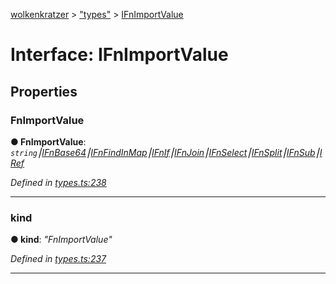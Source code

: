 [wolkenkratzer](../README.md) > ["types"](../modules/_types_.md) > [IFnImportValue](../interfaces/_types_.ifnimportvalue.md)



# Interface: IFnImportValue


## Properties
<a id="fnimportvalue"></a>

###  FnImportValue

**●  FnImportValue**:  *`string`⎮[IFnBase64](_types_.ifnbase64.md)⎮[IFnFindInMap](_types_.ifnfindinmap.md)⎮[IFnIf](_types_.ifnif.md)⎮[IFnJoin](_types_.ifnjoin.md)⎮[IFnSelect](_types_.ifnselect.md)⎮[IFnSplit](_types_.ifnsplit.md)⎮[IFnSub](_types_.ifnsub.md)⎮[IRef](_types_.iref.md)* 

*Defined in [types.ts:238](https://github.com/arminhammer/wolkenkratzer/blob/77659cc/src/types.ts#L238)*





___

<a id="kind"></a>

###  kind

**●  kind**:  *"FnImportValue"* 

*Defined in [types.ts:237](https://github.com/arminhammer/wolkenkratzer/blob/77659cc/src/types.ts#L237)*





___


